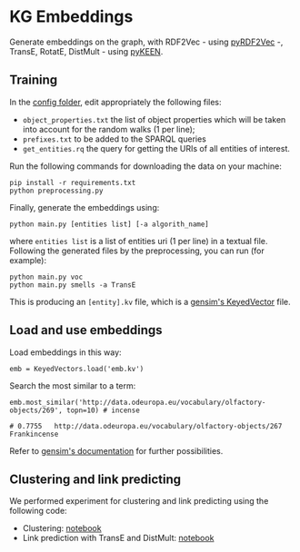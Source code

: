 # KG Embeddings

Generate embeddings on the graph, with RDF2Vec - using [pyRDF2Vec](https://github.com/IBCNServices/pyRDF2Vec) -, TransE, RotatE, DistMult - using [pyKEEN](https://github.com/pykeen/pykeen).

## Training

In the [config folder](./config), edit appropriately the following files:
- `object_properties.txt` the list of object properties which will be taken into account for the random walks (1 per line);
- `prefixes.txt` to be added to the SPARQL queries
- `get_entities.rq` the query for getting the URIs of all entities of interest.

Run the following commands for downloading the data on your machine:
    
    pip install -r requirements.txt
    python preprocessing.py

Finally, generate the embeddings using:
    
    python main.py [entities list] [-a algorith_name]

where `entities list` is a list of entities uri (1 per line) in a textual file.
Following the generated files by the preprocessing, you can run (for example):

    python main.py voc
    python main.py smells -a TransE

This is producing an `[entity].kv` file, which is a [gensim's KeyedVector](https://radimrehurek.com/gensim/models/keyedvectors.html) file.

## Load and use embeddings

Load embeddings in this way:

    emb = KeyedVectors.load('emb.kv')

Search the most similar to a term:
    
    emb.most_similar('http://data.odeuropa.eu/vocabulary/olfactory-objects/269', topn=10) # incense
    
    # 0.7755   http://data.odeuropa.eu/vocabulary/olfactory-objects/267   Frankincense

Refer to [gensim's documentation](https://radimrehurek.com/gensim/models/keyedvectors.html) for further possibilities.

## Clustering and link predicting

We performed experiment for clustering and link predicting using the following code:
* Clustering: [notebook](./Clustering.ipynb)
* Link prediction with TransE and DistMult: [notebook](./link_prediction.py)